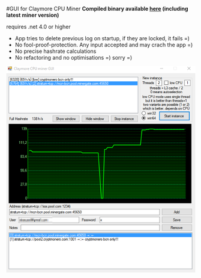 #GUI for Claymore CPU Miner
**Compiled binary available [here](https://github.com/stasuss/Claymore-CPU-Miner-GUI/releases) (including latest miner version)**

requires .net 4.0 or higher

* App tries to delete previous log on startup, if they are locked, it fails =)
* No fool-proof-protection. Any input accepted and may crach the app =)
* No precise hashrate calculations
* No refactoring and no optimisations =) sorry =)

![screenshot](/Screenshot.png)
